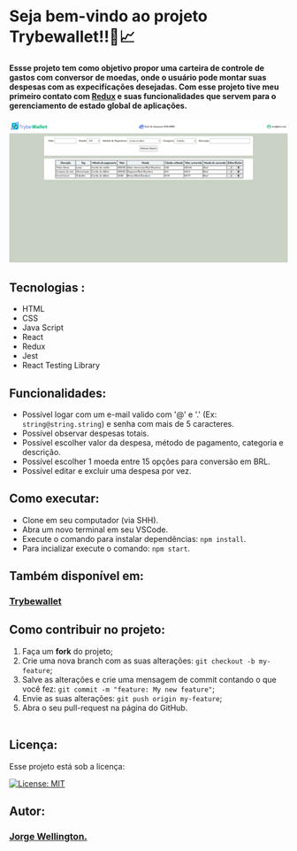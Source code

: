 # Seja bem-vindo ao projeto Trybewallet!!💸📈

#### Essse projeto tem como objetivo propor uma carteira de controle de gastos com conversor de moedas, onde o usuário pode montar suas despesas com as expecifícações desejadas. Com esse projeto tive meu primeiro contato com <a href="https://redux.js.org/">Redux</a> e suas funcionalidades que servem para o gerenciamento de estado global de aplicações.

<div style="margin-top:15px">
  <img alt="exibição do projeto" src="cap.png">
</div>

## Tecnologias :

<ul>
  <li>HTML</li>
  <li>CSS</li>
  <li>Java Script</li>
  <li>React</li>
  <li>Redux</li>
  <li>Jest</li>
  <li>React Testing Library</li>
</ul>

## Funcionalidades:

- Possível logar com um e-mail valido com '@' e '.' (Ex: `string@string.string`) e senha com mais de 5 caracteres.
- Possível observar despesas totais.
- Possível escolher valor da despesa, método de pagamento, categoria e descrição.
- Possível escolher 1 moeda entre 15 opções para conversão em BRL.
- Possível editar e excluir uma despesa por vez.

## Como executar:

- Clone em seu computador (via SHH).
- Abra um novo terminal em seu VSCode.   
- Execute o comando para instalar dependências: `npm install`.
- Para incializar execute o comando: `npm start`.

## Também disponível em:

### <a href="https://trybewallet-gold.vercel.app/" ><b>Trybewallet</b></a>
<a href="https://trybewallet-gold.vercel.app/" ></a>

## Como contribuir no projeto:
  1. Faça um **fork** do projeto;
  2. Crie uma nova branch com as suas alterações: `git checkout -b my-feature`;
  3. Salve as alterações e crie uma mensagem de commit contando o que você fez: `git commit -m "feature: My new feature"`;
  4. Envie as suas alterações: `git push origin my-feature`;
  5. Abra o seu pull-request na página do GitHub.<br><br>

## Licença:

 Esse projeto está sob a licença: 

 [![License: MIT](https://img.shields.io/badge/License-MIT-yellow.svg)](https://opensource.org/licenses/MIT)

 ##  Autor:

### <a href="https://www.linkedin.com/in/jorge-reis-dev/" ><b>Jorge Wellington.</b></a>
<a href="https://www.linkedin.com/in/jorge-reis-dev/" ></a>